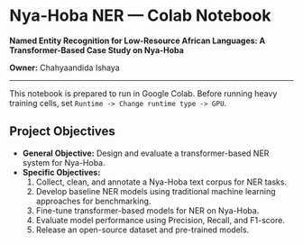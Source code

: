 # Nya-Hoba NER — Colab Notebook

**Named Entity Recognition for Low-Resource African Languages: A Transformer-Based Case Study on Nya-Hoba**

**Owner:** Chahyaandida Ishaya

---

This notebook is prepared to run in Google Colab. Before running heavy training cells, set `Runtime -> Change runtime type -> GPU`.


## Project Objectives

- **General Objective:** Design and evaluate a transformer-based NER system for Nya-Hoba.
- **Specific Objectives:**
  1. Collect, clean, and annotate a Nya-Hoba text corpus for NER tasks.
  2. Develop baseline NER models using traditional machine learning approaches for benchmarking.
  3. Fine-tune transformer-based models for NER on Nya-Hoba.
  4. Evaluate model performance using Precision, Recall, and F1-score.
  5. Release an open-source dataset and pre-trained models.
 
  
